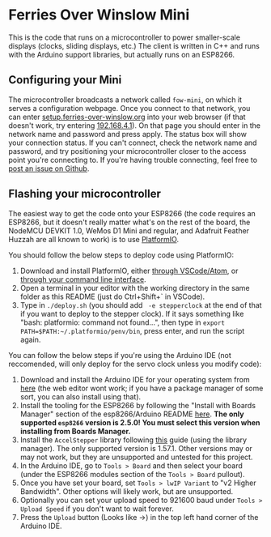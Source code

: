 # Ferries Over Winslow Mini
This is the code that runs on a microcontroller to power smaller-scale displays (clocks, sliding displays, etc.) The client is written in C++ and runs with the Arduino support libraries, but actually runs on an ESP8266.
## Configuring your Mini
The microcontroller broadcasts a network called `fow-mini`, on which it serves a configuration webpage. Once you connect to that network, you can enter [setup.ferries-over-winslow.org](http://setup.ferries-over-winslow.org) into your web browser (if that doesn't work, try entering [192.168.4.1](http://192.168.4.1)). On that page you should enter in the network name and password and press apply. The status box will show your connection status. If you can't connect, check the network name and password, and try positioning your microcontroller closer to the access point you're connecting to. If you're having trouble connecting, feel free to [post an issue on Github](https://github.com/pietroglyph/fow/issues/new).
## Flashing your microcontroller
The easiest way to get the code onto your ESP8266 (the code requires an ESP8266, but it doesn't really matter what's on the rest of the board, the NodeMCU DEVKIT 1.0, WeMos D1 Mini and regular, and Adafruit Feather Huzzah are all known to work) is to use [PlatformIO](https://platformio.org/). 

You should follow the below steps to deploy code using PlatformIO:
1. Download and install PlatformIO, either [through VSCode/Atom](https://platformio.org/platformio-ide), or [through your command line interface](https://docs.platformio.org/en/latest/installation.html#super-quick-mac-linux).
2. Open a terminal in your editor with the working directory in the same folder as this README (just do Ctrl+Shift+\` in VSCode). 
3. Type in `./deploy.sh` (you should add ` -e stepperclock` at the end of that if you want to deploy to the stepper clock). If it says something like "bash: platformio: command not found...", then type in `export PATH=$PATH:~/.platformio/penv/bin`, press enter, and run the script again.

You can follow the below steps if you're using the Arduino IDE (not reccomended, will only deploy for the servo clock unless you modify code):
1. Download and install the Arduino IDE for your operating system from [here](https://www.arduino.cc/en/Main/Software) (the web editor wont work; if you have a package manager of some sort, you can also install using that).
2. Install the tooling for the ESP8266 by following the "Install with Boards Manager" section of the esp8266/Arduino README [here](https://github.com/esp8266/Arduino#installing-with-boards-manager). **The only supported `esp8266` version is 2.5.0! You must select this version when installing from Boards Manager.**
3. Install the `AccelStepper` library following [this](https://www.arduino.cc/en/Guide/Libraries#toc3) guide (using the library manager). The only supported version is 1.57.1. Other versions may or may not work, but they are unsupported and untested for this project.
4. In the Arduino IDE, go to `Tools > Board` and then select your board (under the ESP8266 modules section of the `Tools > Board` pullout).
5. Once you have set your board, set `Tools > lwIP Variant` to "v2 Higher Bandwidth". Other options will likely work, but are unsupported.
6. Optionally you can set your upload speed to 921600 baud under `Tools > Upload Speed` if you don't want to wait forever.
7. Press the `Upload` button (Looks like ->) in the top left hand corner of the Arduino IDE.
